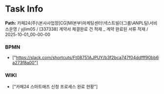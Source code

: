 # Task Info

**Path:** 카페24(주)\본사사업장\[CG]MI본부\마케팅센터\넥스트빌더그룹\ANPL팀\서비스운영 / yjlim05 / [337338] 계약서 체결완료 건 적재 _ 계약 완료된 서류 적재 / 2025-10-01_00-00-00

### BPMN
- ["https://slack.com/shortcuts/Ft08751AJPUY/b3f2bca747f04ddfff90bb6a273f8a00"]

### WIKI
- ["카페24 스마트애즈 신청 프로세스 완료 현황"]

